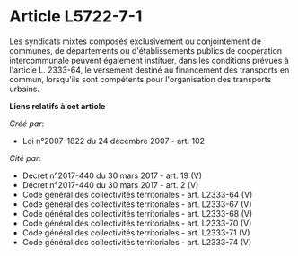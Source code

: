 # Article L5722-7-1

Les syndicats mixtes composés exclusivement ou conjointement de communes, de départements ou d'établissements publics de
coopération intercommunale peuvent également instituer, dans les conditions prévues à l'article L. 2333-64, le versement
destiné au financement des transports en commun, lorsqu'ils sont compétents pour l'organisation des transports urbains.

**Liens relatifs à cet article**

_Créé par_:

  - Loi n°2007-1822 du 24 décembre 2007 - art. 102

_Cité par_:

  - Décret n°2017-440 du 30 mars 2017 - art. 19 (V)
  - Décret n°2017-440 du 30 mars 2017 - art. 2 (V)
  - Code général des collectivités territoriales - art. L2333-64 (V)
  - Code général des collectivités territoriales - art. L2333-67 (V)
  - Code général des collectivités territoriales - art. L2333-68 (V)
  - Code général des collectivités territoriales - art. L2333-70 (V)
  - Code général des collectivités territoriales - art. L2333-71 (V)
  - Code général des collectivités territoriales - art. L2333-74 (V)
